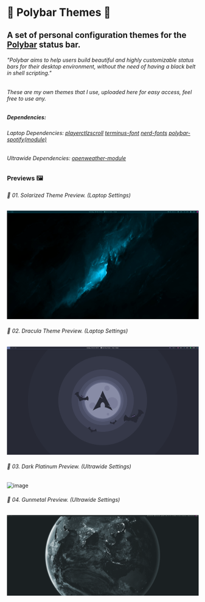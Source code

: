 # :diamond_shape_with_a_dot_inside: Polybar Themes :diamond_shape_with_a_dot_inside:
## A set of personal configuration themes for the [Polybar](https://github.com/polybar/polybar) status bar.

###### "Polybar aims to help users build beautiful and highly customizable status bars for their desktop environment, without the need of having a black belt in shell scripting."

###### These are my own themes that I use, uploaded here for easy access, feel free to use any.

##### Dependencies:
###### Laptop Dependencies: [playerctl](https://github.com/altdesktop/playerctl#installing)[zscroll](https://github.com/noctuid/zscroll#installation) [terminus-font](https://aur.archlinux.org/packages/terminus-font-ttf) [nerd-fonts](https://aur.archlinux.org/packages/nerd-fonts-complete) [polybar-spotify(module)](https://github.com/PrayagS/polybar-spotify)
###### Ultrawide Dependencies: [openweather-module](https://github.com/polybar/polybar-scripts/blob/master/polybar-scripts/openweathermap-fullfeatured/openweathermap-fullfeatured.sh)

 
### Previews :framed_picture:
###### :diamond_shape_with_a_dot_inside: 01. Solarized Theme Preview. (Laptop Settings)
![image](https://github.com/michell-dev/polybar-themes/blob/main/Previews/solarized.png?=400x250)

###### :diamond_shape_with_a_dot_inside: 02. Dracula Theme Preview. (Laptop Settings)
![image](https://github.com/michell-dev/polybar-themes/blob/main/Previews/dracula.png?=400x250)

###### :diamond_shape_with_a_dot_inside: 03. Dark Platinum Preview. (Ultrawide Settings)
![image](https://github.com/michell-dev/polybar-themes/blob/main/Previews/dark-platinum.png?=400x250)

###### :diamond_shape_with_a_dot_inside: 04. Gunmetal Preview. (Ultrawide Settings)
![image](https://github.com/michell-dev/polybar-themes/blob/main/Previews/gunmetal.png?=400x250)
